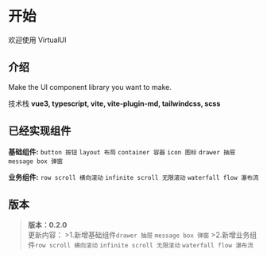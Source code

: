 # 开始
欢迎使用 VirtualUI
## 介绍

Make the UI component library you want to make.

技术栈 **vue3, typescript, vite, vite-plugin-md, tailwindcss, scss**

## 已经实现组件

**基础组件:** 
`button 按钮` `layout 布局` `container 容器` `icon 图标` `drawer 抽屉` `message box 弹窗`<br>

**业务组件:** 
`row scroll 横向滚动` `infinite scroll 无限滚动` `waterfall flow 瀑布流`<br>

## 版本
> **版本：0.2.0**<br>
> 更新内容：
    >1.新增基础组件`drawer 抽屉` `message box 弹窗`
    >2.新增业务组件`row scroll 横向滚动` `infinite scroll 无限滚动` `waterfall flow 瀑布流`